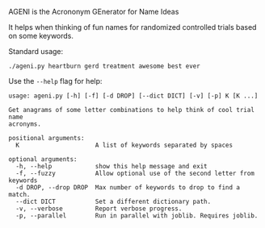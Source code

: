 AGENI is the Acrononym GEnerator for Name Ideas

It helps when thinking of fun names for randomized controlled trials based on some keywords.

Standard usage:

```
./ageni.py heartburn gerd treatment awesome best ever
```

Use the `--help` flag for help:

```
usage: ageni.py [-h] [-f] [-d DROP] [--dict DICT] [-v] [-p] K [K ...]

Get anagrams of some letter combinations to help think of cool trial name
acronyms.

positional arguments:
  K                     A list of keywords separated by spaces

optional arguments:
  -h, --help            show this help message and exit
  -f, --fuzzy           Allow optional use of the second letter from keywords
  -d DROP, --drop DROP  Max number of keywords to drop to find a match.
  --dict DICT           Set a different dictionary path.
  -v, --verbose         Report verbose progress.
  -p, --parallel        Run in parallel with joblib. Requires joblib.
```
